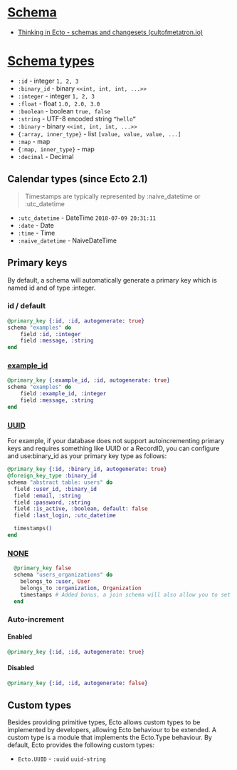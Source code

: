 # [Schema](https://hexdocs.pm/ecto/Ecto.Schema.html)

* [Thinking in Ecto - schemas and changesets (cultofmetatron.io)](http://cultofmetatron.io/2017/04/22/thinking-in-ecto---schemas-and-changesets/)

# [Schema types](https://hexdocs.pm/ecto/Ecto.Schema.html#module-primitive-types)

* `:id` - integer	`1, 2, 3`
* `:binary_id` - binary	`<<int, int, int, ...>>`
* `:integer` - integer	`1, 2, 3`
* `:float` - float	`1.0, 2.0, 3.0`
* `:boolean` - boolean	`true, false`
* `:string` -	UTF-8 encoded string	`“hello”`
* `:binary` - binary	`<<int, int, int, ...>>`
* `{:array, inner_type}` - list  `[value, value, value, ...]`
* `:map` - map
* `{:map, inner_type}` - map
* `:decimal` - Decimal

## Calendar types (since Ecto 2.1)

> Timestamps are typically represented by :naive_datetime or :utc_datetime

* `:utc_datetime` - DateTime `2018-07-09 20:31:11`
* `:date` - Date
* `:time` - Time
* `:naive_datetime` - NaiveDateTime

## Primary keys

By default, a schema will automatically generate a primary key which is named id and of type :integer.

### id / default

```ex
@primary_key {:id, :id, autogenerate: true}
schema "examples" do
    field :id, :integer
    field :message, :string
end
```

### [example_id](https://medium.com/developers-writing/alternate-integer-primary-keys-with-ecto-783ddb19cfba)

```ex
@primary_key {:example_id, :id, autogenerate: true}
schema "examples" do
    field :example_id, :integer
    field :message, :string
end
```

### [UUID](https://shulhi.com/polymorphic-assocation-in-ecto-part-i/)

For example, if your database does not support autoincrementing primary keys and requires something like UUID or a RecordID, you can configure and use:binary_id as your primary key type as follows:

```ex
@primary_key {:id, :binary_id, autogenerate: true}
@foreign_key_type :binary_id
schema "abstract table: users" do  
  field :user_id, :binary_id
  field :email, :string
  field :password, :string
  field :is_active, :boolean, default: false
  field :last_login, :utc_datetime

  timestamps()
end  
```

### [NONE](https://hexdocs.pm/ecto/Ecto.Schema.html#many_to_many/3-join-schema-example)

```ex
  @primary_key false
  schema "users_organizations" do
    belongs_to :user, User
    belongs_to :organization, Organization
    timestamps # Added bonus, a join schema will also allow you to set timestamps
  end
```

### Auto-increment

#### Enabled

```ex
@primary_key {:id, :id, autogenerate: true}
```

#### Disabled

```ex
@primary_key {:id, :id, autogenerate: false}
```

## Custom types

Besides providing primitive types, Ecto allows custom types to be implemented by developers, allowing Ecto behaviour to be extended. A custom type is a module that implements the Ecto.Type behaviour. By default, Ecto provides the following custom types:

* `Ecto.UUID` - `:uuid` `uuid-string`